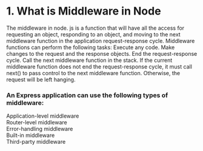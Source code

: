 # 1. What is Middleware in Node
The middleware in node. js is a function that will have all the access for requesting an object, responding to an object, and moving to the next middleware function in the application request-response cycle.
Middleware functions can perform the following tasks:
Execute any code.
Make changes to the request and the response objects.
End the request-response cycle.
Call the next middleware function in the stack.
If the current middleware function does not end the request-response cycle, it must call next() to pass control to the next middleware function. Otherwise, the request will be left hanging.

### An Express application can use the following types of middleware:
Application-level middleware<br>
Router-level middleware<br>
Error-handling middleware<br>
Built-in middleware<br>
Third-party middleware

